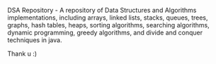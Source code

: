 DSA Repository - 
A repository of Data Structures and Algorithms implementations, including arrays, linked lists, stacks, queues, trees, graphs, hash tables, heaps, sorting algorithms, searching algorithms, dynamic programming, greedy algorithms, and divide and conquer techniques in java.

Thank u :)

